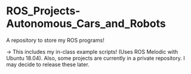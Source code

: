 # ROS_Projects-Autonomous_Cars_and_Robots

A repository to store my ROS programs!

-> This includes my in-class example scripts! (Uses ROS Melodic with Ubuntu 18.04). Also, some projects are currently in a private repository. I may decide to release these later.
